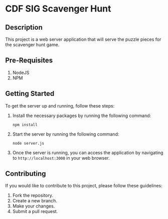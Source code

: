 # CDF SIG Scavenger Hunt

## Description
This project is a web server application that will serve the puzzle pieces for the scavenger hunt game.

## Pre-Requisites
1. NodeJS
2. NPM

## Getting Started
To get the server up and running, follow these steps:

1. Install the necessary packages by running the following command:
    ```
    npm install
    ```

2. Start the server by running the following command:
    ```
    node server.js
    ```

3. Once the server is running, you can access the application by navigating to `http://localhost:3000` in your web browser.

## Contributing
If you would like to contribute to this project, please follow these guidelines:

1. Fork the repository.
2. Create a new branch.
3. Make your changes.
4. Submit a pull request.